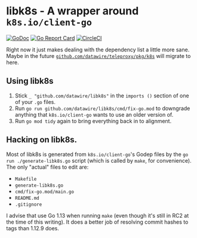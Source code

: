 # libk8s - A wrapper around `k8s.io/client-go`

[![GoDoc](https://godoc.org/github.com/datawire/libk8s?status.svg)](https://godoc.org/github.com/datawire/libk8s)
[![Go Report Card](https://goreportcard.com/badge/github.com/datawire/libk8s)](https://goreportcard.com/report/github.com/datawire/libk8s)
[![CircleCI](https://circleci.com/gh/datawire/libk8s.svg)](https://circleci.com/gh/datawire/libk8s)

Right now it just makes dealing with the dependency list a little more
sane.  Maybe in the future [`github.com/datawire/teleproxy/pkg/k8s`][]
will migrate to here.

[`github.com/datawire/teleproxy/pkg/k8s`]: https://godoc.org/github.com/datawire/teleproxy/pkg/k8s

## Using libk8s

 1. Stick `_ "github.com/datawire/libk8s"` in the `imports ()`
    section of one of your `.go` files.
 2. Run `go run github.com/datawire/libk8s/cmd/fix-go.mod` to
    downgrade anything that `k8s.io/client-go` wants to use an older
    version of.
 3. Run `go mod tidy` again to bring everything back in to alignment.

## Hacking on libk8s.

Most of libk8s is generated from `k8s.io/client-go`'s Godep files by
the `go run ./generate-libk8s.go` script (which is called by `make`,
for convenience).  The only "actual" files to edit are:

 - `Makefile`
 - `generate-libk8s.go`
 - `cmd/fix-go.mod/main.go`
 - `README.md`
 - `.gitignore`

I advise that use Go 1.13 when running `make` (even though it's still
in RC2 at the time of this writing).  It does a better job of
resolving commit hashes to tags than 1.12.9 does.
